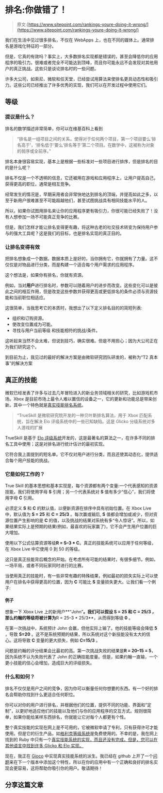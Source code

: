 # 排名:你做错了！

> 原文:[https://www.sitepoint.com/rankings-youre-doing-it-wrong/](https://www.sitepoint.com/rankings-youre-doing-it-wrong/)

我们在生活中见过很多排名，不仅在 WebApps 上，也在不同的媒体上。通常排名是游戏化特征的一部分。

但是，它真的有效吗？事实上，大多数排名实现都是错误的，甚至会降低你的应用程序的吸引力。很难或者完全不可能达到顶峰，而且你可能永远不会发现对其他用户的真正挑战。这些只是谈论排名时的一些问题。

许多大公司，如索尼、微软和任天堂，已经尝试用算法来使排名更具动态性和吸引力。这些公司已经推出了许多优秀的实现，我们可以在开发过程中使用它们。

## 等级

### 提议是什么？

排名的数学描述非常简单，你可以在维基百科上看到

> “排名是一组项目之间的关系，使得对于任何两个项目，第一个项目要么‘排名高于’，‘排名低于’要么‘排名等于’第二个项目。在数学中，这被称为对象的弱序或全前序。”

排名本身很容易实现，基本上是根据一些标准对一些项目进行排序，但是排名的目的是什么呢？

排名不仅是一个不透明的信息，它还被用在游戏和应用程序上，让用户提高自己，获得更高的职位，通常是相互竞争。

经常发生的情况是，早期采用者会非常快地达到排名的顶端，并提高如此之多，以至于新用户很难甚至不可能超越他们，甚至试图挑战具有相同技能水平的人。

所以，如果你试图用排名来让你的应用程序更有吸引力，你很可能已经失败了！没有人想参加一场不可能真正竞争的比赛。

但是，我们怎样才能让排名变得更有趣，将这种古老的社交技术转变为保持用户参与的强大工具呢？这是我们的目标，也是排名实现的真正目的。

### 让排名变得有效

把排名想象成一个数据。数据本质上是好的，当你拥有它，你就拥有了力量。这不仅仅是对物品进行分类，而是构建一个适合每个用户需求的应用程序。

这个想法是，如果你有排名，你就有资源。

例如，当对**用户**进行排名时，参数可以随着用户的进步而改变。这些变化可以是彼此之间的相互作用，但是改变这些参数并获得更高或更低排名的条件必须与资源技能和当前职位相适应。

这很简单，当我思考它的本质时，我想出了以下定义排名目的的简短列表:

*   组织和订购资源。
*   使改变位置成为可能。
*   寻找与用户当前等级
    和技能相符的挑战/条件。

这听起来当然不会太难，但说到技巧，确实很难。但是不用担心；因为大公司正在为我们研究这个。

到目前为止，我见过的最好的解决方案是由微软研究团队研发的，被称为“T2 真本事”的解决方案

## 真正的技能

微软已经发表了许多与过去几年冒险进入的新业务领域相关的研究，比如游戏机市场。Xbox 是目前市场上最令人难以置信的设备之一，它的更新和功能总是带来创新。其中一个特色就是[真实技能排名系统](http://research.microsoft.com/pubs/67956/NIPS2006_0688.pdf)。

> “TrueSkill 是微软研究院开发的一种贝叶斯排名算法，用于 Xbox 匹配系统，旨在解决 Elo 评级系统中的一些已知缺陷。这是 Glicko 分级系统对多人游戏的扩展

TrueSkill 是基于 [Elo 评级系统](http://en.wikipedia.org/wiki/Elo_rating_system)开发的，这是最著名的算法之一，在许多不同的排名工具中使用；这是对排名进行统计估计的最初实现。

它符合我上面提到的短名单。它不仅对用户进行分类，而且还使其动态化，提供适合每个用户技能的挑战。

### 它是如何工作的？

True Skill 的基本思想和基本实现是，每个资源都有两个变量:一个代表感知的资源技能，我们将使用字母 **S** 引用；另一个代表系统对 **S** 值有多少“信心”，我们将使用字母 **C** 引用。

必须定义 **S** 和 **C** 的默认值，以便新资源在排序中具有初始位置。在 Xbox Live 中，默认值为 **S = 25** 和 **C = 25/3** 。每次赢或输后, **S** 值都会增加或减少，但对资源位置产生影响的是 **C** 的值，以及挑战的结果对系统有多“令人惊讶”。所以，如果结果实际上是预期的结果(例如，最喜欢的玩家赢了)，它不会产生用户位置的巨大增加。

使用以下公式估算资源等级**R = S–3 * C**。真正的技能系统可以应用于任何等级，在 Xbox Live 中它使用 0 到 50 的等级。

这只是真正技能背后概念的开始。在考虑所有可能的结果时，有很多细节。例如，一场平局，或者不同玩家同时进行的比赛。

当使用真正的技能时，有一些非常有趣的特殊结果，例如最初的损失实际上可以使用户在排名中获得更高的位置，因为 **C** 可能比 **S** 变量损失更大。让我们看一个例子:

#### 例子

想象一下 Xbox Live 上的新用户**“John”**。我们可以假设 **S = 25** 和 **C = 25/3** ，那么约翰的等级将被计算为**R = 25–3 * 25/3**，从而得到等级 **0** 。

在第一次挑战中，系统预计 John 会赢，但他实际上输了。他的技能等级会降低 **5** ，导致 **S=20** 。这不是系统预期的结果，所以系统对这个新技能没有太大的信心。这将导致 **C** 变量的更大损失，例如 **C=15/3** 。

问题是约翰的评分结果会比最初的高。第一次挑战失败的结果是**R = 20–15 = 5**，因为系统不认为失败代表了 John 的正确技能度量。但是，如果约翰一直输，一个更小技能的信心会增加，造成巨大的评级损失。

### 什么和如何？

排名不仅仅是用户之间的竞争，因为你可以衡量任何你想要的东西。有一个好的排名会帮助你找到什么更适合任何职位。

你可以对你的用户进行排名，并根据他们的位置，提供不同的功能、界面和“定制”，以更好地适应他们的技能以及他们与你的应用程序的交互方式。规则很简单，如果你能给某样东西排名，你就能让它对每个人都更有个性。

整个真实技能的实现在网上是不可用的，它被微软申请了专利，只有获得许可才能使用。但是它的衍生产品，如[格利克等级系统](http://en.wikipedia.org/wiki/Glicko_rating_system)是免费使用的。不幸的是，我在网上找到的 Ruby 中只有一个[真实技能系统的实现，而且还没有完成。但是，您可以在其他语言中找到许多 Glicko 和 Elo 实现。](https://github.com/saulabs/trueskill)

现在，我正在 [Gioco](https://www.sitepoint.com/gioco-the-gamification-gem/) 中实现真实技能系统的派生。我已经在 github 上开了一个[问题](https://github.com/joaomdmoura/gioco/issues/44)来在下一个版本中添加这个特性，所以在你的应用中有一个正确和良好的排名实现会更容易，这将帮助你吸引你的用户。敬请期待！

## 分享这篇文章